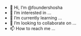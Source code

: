 - 👋 Hi, I’m @foundershosha
- 👀 I’m interested in ...
- 🌱 I’m currently learning ...
- 💞️ I’m looking to collaborate on ...
- 📫 How to reach me ...

<!---
foundershosha/foundershosha is a ✨ special ✨ repository because its `README.md` (this file) appears on your GitHub profile.
You can click the Preview link to take a look at your changes.
--->
